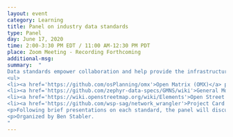 ```yaml
---
layout: event
category: Learning
title: Panel on industry data standards
type: Panel
day: June 17, 2020
time: 2:00-3:30 PM EDT / 11:00 AM-12:30 PM PDT
place: Zoom Meeting - Recording Forthcoming
additional-msg:
summary:  "
Data standards empower collaboration and help provide the infrastructure for building community tools.  The purpose of this discussion is to share and discuss data standards for our industry.  The discussion will introduce standards such as:
<ul>
<li><a href='https://github.com/osPlanning/omx'>Open Matrix (OMX)</a> presented by Billy Charlton and Daniel Florian  – <a href='https://docs.google.com/presentation/d/1pjuJHmYWYpLOEMVziz0cm5RlI_FAxPJ_CFxUBrf_crI/edit?usp=sharing'>Presentation</a></li>
<li><a href='https://github.com/zephyr-data-specs/GMNS/wiki'>General Model Network Specification (GMNS)</a> presented by Joe Castiglione and Scott Smith (Volpe) – <a href='https://drive.google.com/file/d/114H86cJfTXKzmwGOiPNFhmV3u7BfvUal/view?usp=sharing'>Presentation</a></li>
<li><a href='https://wiki.openstreetmap.org/wiki/Elements'>Open Street Map (OSM)</a> and <a href='https://www.gtfs.org'>General Transit Feed Specification (GTFS)</a> presented by Sijia Wang (WSP) – <a href='https://docs.google.com/presentation/d/1egvRgzv9kbhcrsNze0RDcRNr-snUMeYTQEoWccetWgQ/edit?usp=sharing'>Presentation</a></li>
<li><a href='https://github.com/wsp-sag/network_wrangler'>Project Card Standard</a> presented by David Ory (WSP)  – <a href=''>Presentation</a></li></ul>
<p>Following brief presentations on each standard, the panel will discussed relevant issues with data standards, in cooperation with audience participants. Summary of discussion is forthcoming.
<p>Organized by Ben Stabler.
"
---
```

